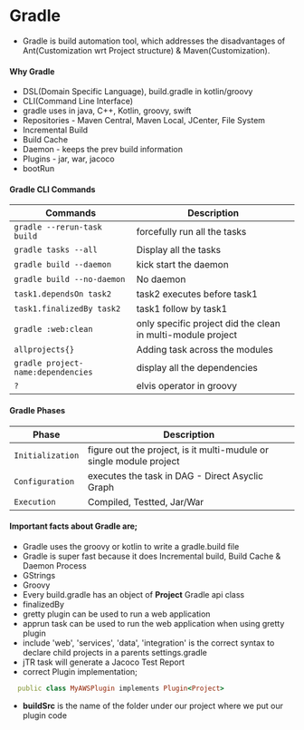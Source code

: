 # Gradle
  - Gradle is build automation tool, which addresses the disadvantages of Ant(Customization wrt Project structure) & Maven(Customization).

#### Why Gradle
  - DSL(Domain Specific Language), build.gradle in kotlin/groovy
  - CLI(Command Line Interface)
  - gradle uses in java, C++, Kotlin, groovy, swift
  - Repositories - Maven Central, Maven Local, JCenter, File System
  - Incremental Build
  - Build Cache
  - Daemon - keeps the prev build information
  - Plugins - jar, war, jacoco
  - bootRun
#### Gradle CLI Commands

|Commands|Description|
|---|---|
|`gradle --rerun-task build`|forcefully run all the tasks|
|`gradle tasks --all`|Display all the tasks|
|`gradle build --daemon`|kick start the daemon|
|`gradle build --no-daemon`|No daemon|
|`task1.dependsOn task2`|task2 executes before task1|
|`task1.finalizedBy task2`|task1 follow by task1|
|`gradle :web:clean`|only specific project did the clean in multi-module project|
|`allprojects{}`|Adding task across the modules|
|`gradle project-name:dependencies`|display all the dependencies|
|`?`|elvis operator in groovy|

#### Gradle Phases
|Phase|Description|
|---|---|
|`Initialization`|figure out the project, is it multi-mudule or single module project|
|`Configuration`|executes the task in DAG - Direct Asyclic Graph|
|`Execution`|Compiled, Testted, Jar/War|

#### Important facts about Gradle are;
  - Gradle uses the groovy or kotlin to write a gradle.build file
  - Gradle is super fast because it does Incremental build, Build Cache & Daemon Process
  - GStrings
  - Groovy
  - Every build.gradle has an object of <b>Project</b> Gradle api class
  - finalizedBy
  - gretty plugin can be used to run a web application
  - apprun task can be used to run the web application when using gretty plugin
  - include 'web', 'services', 'data', 'integration' is the correct syntax to declare child projects in a parents settings.gradle
  - jTR task will generate a Jacoco Test Report
  - correct Plugin implementation;
  ``` ruby
    public class MyAWSPlugin implements Plugin<Project>
  ```
  - <b>buildSrc</b> is the name of the folder under our project where we put our plugin code
